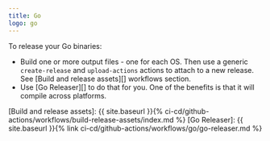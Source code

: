 ```yaml
---
title: Go
logo: go
---
```


To release your Go binaries:

- Build one or more output files - one for each OS. Then use a generic `create-release` and `upload-actions` actions to attach to a new release. See [Build and release assets][] workflows section.
- Use [Go Releaser][] to do that for you. One of the benefits is that it will compile across platforms.

[Build and release assets]: {{ site.baseurl }}{% ci-cd/github-actions/workflows/build-release-assets/index.md %}
[Go Releaser]: {{ site.baseurl }}{% link ci-cd/github-actions/workflows/go/go-releaser.md %}
